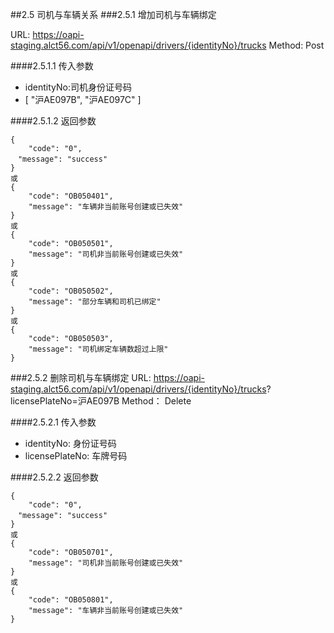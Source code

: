 
##2.5 <span id="2-5">司机与车辆关系</span>
###2.5.1 <span id="2-5-1">增加司机与车辆绑定</span>

URL: https://oapi-staging.alct56.com/api/v1/openapi/drivers/{identityNo}/trucks
Method: Post

####2.5.1.1 传入参数
* identityNo:司机身份证号码
* [
    "沪AE097B",
    "沪AE097C"
  ]

####2.5.1.2 返回参数
```
{
    "code": "0",
　"message": "success"
}
或
{
    "code": "OB050401",
    "message": "车辆非当前账号创建或已失效"
}
或
{
    "code": "OB050501",
    "message": "司机非当前账号创建或已失效"
}
或
{
    "code": "OB050502",
    "message": "部分车辆和司机已绑定"
}
或
{
    "code": "OB050503",
    "message": "司机绑定车辆数超过上限"
}
```

###2.5.2 <span id="2-5-2">删除司机与车辆绑定</span>
URL: https://oapi-staging.alct56.com/api/v1/openapi/drivers/{identityNo}/trucks? licensePlateNo=沪AE097B
Method： Delete 

####2.5.2.1 传入参数
* identityNo: 身份证号码
* licensePlateNo: 车牌号码

####2.5.2.2 返回参数
```
{
    "code": "0",
　"message": "success"
}
或
{
    "code": "OB050701",
    "message": "司机非当前账号创建或已失效"
}
或
{
    "code": "OB050801",
    "message": "车辆非当前账号创建或已失效"
}
```